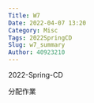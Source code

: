 ```yaml
---
Title: W7
Date: 2022-04-07 13:20
Category: Misc
Tags: 2022SpringCD
Slug: w7_summary
Author: 40923210
---
```


2022-Spring-CD 

<!-- PELICAN_END_SUMMARY -->

 分配作業

